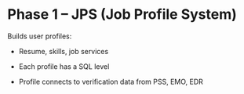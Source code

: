 # Phase 1 – JPS (Job Profile System)

Builds user profiles:

- Resume, skills, job services

- Each profile has a SQL level

- Profile connects to verification data from PSS, EMO, EDR
